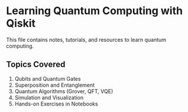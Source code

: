 # Learning Quantum Computing with Qiskit

This file contains notes, tutorials, and resources to learn quantum computing.

## Topics Covered
1. Qubits and Quantum Gates
2. Superposition and Entanglement
3. Quantum Algorithms (Grover, QFT, VQE)
4. Simulation and Visualization
5. Hands-on Exercises in Notebooks
